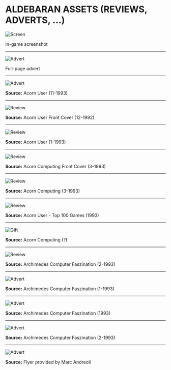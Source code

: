 # ALDEBARAN ASSETS (REVIEWS, ADVERTS, ...)

![Screen](Aldebaran.png)

In-game screenshot

---
![Advert](Advert.jpg)

Full-page advert

---
![Advert](AcornUser_Nov93_Advert.jpg)

**Source:** Acorn User (11-1993)

---
![Review](AcornUser1992.jpg)

**Source:** Acorn User Front Cover (12-1992)

---
![Review](AcornUserReview.png)

**Source:** Acorn User (1-1993)

---
![Review](AcornComputing1993.jpg)

**Source:** Acorn Computing Front Cover (3-1993)

---
![Review](AcornComputingReview_03_1993.jpg)

**Source:** Acorn Computing (3-1993)

---
![Review](AcornUserGamesReview1993_Top100Games.jpg)

**Source:** Acorn User - Top 100 Games (1993)

---
![Gift](AldebaranSubscriberGift.jpg)

**Source:** Acorn Computing (?)

---
![Review](ArchimedesComputerFaszination_02_1993.jpg)

**Source:** Archimedes Computer Faszination (2-1993)

---
![Advert](EvolutionTradingPub1993.jpg)

**Source:** Archimedes Computer Faszination (1-1993)

---
![Advert](EvolutionTradingPub1993_Aldebaran.jpg)

**Source:** Archimedes Computer Faszination (1993)

---
![Advert](EvolutionTradingPub1993_Aldebaran2.jpg)

**Source:** Archimedes Computer Faszination (2-1993)

---
![Advert](Aldebaran_flyer_Evolution_Trading.jpg)

**Source:** Flyer provided by Marc Andreoli
